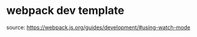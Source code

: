 webpack dev template
====================

source:
https://webpack.js.org/guides/development/#using-watch-mode

